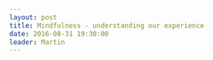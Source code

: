 ```yaml
---
layout: post
title: Mindfulness - understanding our experience
date: 2016-08-31 19:30:00
leader: Martin 
---
```

